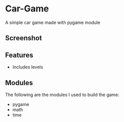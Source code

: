 # Car-Game

A simple car game made with pygame module

## Screenshot

<!-- ![Morning screenshot](images/Weather-app_1.png)

![Night screenshot](images/Weather-app_2.png)

![Subscription page screenshot](images/Weather-app_3.png) -->

## Features
- Includes levels

## Modules
The following are the modules I used to build the game:

- pygame
- math
- time
